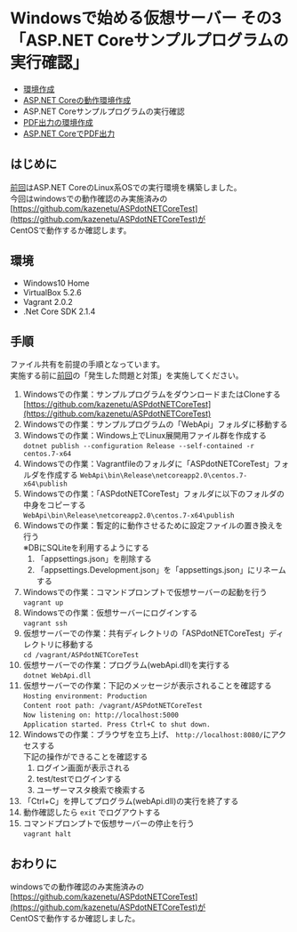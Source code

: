 # Windowsで始める仮想サーバー その3<br>「ASP.NET Coreサンプルプログラムの実行確認」

- [環境作成](https://github.com/kazenetu/blog-reports/tree/master/reports/16-dotnetTestCentOS/readme.md)
- [ASP.NET Coreの動作環境作成](https://github.com/kazenetu/blog-reports/tree/master/reports/17-dotnetTestCentOS2/readme.md)
- ASP.NET Coreサンプルプログラムの実行確認
- [PDF出力の環境作成](https://github.com/kazenetu/blog-reports/tree/master/reports/19-dotnetTestCentOS4/readme.md)
- [ASP.NET CoreでPDF出力](https://github.com/kazenetu/blog-reports/tree/master/reports/20-dotnetTestCentOS5/readme.md)

## はじめに
[前回](https://github.com/kazenetu/blog-reports/tree/master/reports/17-dotnetTestCentOS2/readme.md)はASP.NET CoreのLinux系OSでの実行環境を構築しました。  
今回はwindowsでの動作確認のみ実施済みの[https://github.com/kazenetu/ASPdotNETCoreTest](https://github.com/kazenetu/ASPdotNETCoreTest)が  
CentOSで動作するか確認します。

## 環境
- Windows10 Home  
- VirtualBox 5.2.6  
- Vagrant 2.0.2
- .Net Core SDK 2.1.4

## 手順
ファイル共有を前提の手順となっています。  
実施する前に[前回](https://github.com/kazenetu/blog-reports/tree/master/reports/17-dotnetTestCentOS2/readme.md)の「発生した問題と対策」を実施してください。
1. Windowsでの作業：サンプルプログラムをダウンロードまたはCloneする
[https://github.com/kazenetu/ASPdotNETCoreTest](https://github.com/kazenetu/ASPdotNETCoreTest)
1. Windowsでの作業：サンプルプログラムの「WebApi」フォルダに移動する
1. Windowsでの作業：Windows上でLinux展開用ファイル群を作成する  
```dotnet publish --configuration Release --self-contained -r centos.7-x64```
1. Windowsでの作業：Vagrantfileのフォルダに「ASPdotNETCoreTest」フォルダを作成する
```WebApi\bin\Release\netcoreapp2.0\centos.7-x64\publish```
1. Windowsでの作業：「ASPdotNETCoreTest」フォルダに以下のフォルダの中身をコピーする  
```WebApi\bin\Release\netcoreapp2.0\centos.7-x64\publish```
1. Windowsでの作業：暫定的に動作させるために設定ファイルの置き換えを行う  
   ※DBにSQLiteを利用するようにする
   1. 「appsettings.json」を削除する
   1. 「appsettings.Development.json」を「appsettings.json」にリネームする
1. Windowsでの作業：コマンドプロンプトで仮想サーバーの起動を行う  
```vagrant up```  
1. Windowsでの作業：仮想サーバーにログインする  
```vagrant ssh```
1. 仮想サーバーでの作業：共有ディレクトリの「ASPdotNETCoreTest」ディレクトリに移動する  
```cd /vagrant/ASPdotNETCoreTest```
1. 仮想サーバーでの作業：プログラム(webApi.dll)を実行する  
```dotnet WebApi.dll```  
1. 仮想サーバーでの作業：下記のメッセージが表示されることを確認する  
```Hosting environment: Production```  
```Content root path: /vagrant/ASPdotNETCoreTest```  
```Now listening on: http://localhost:5000```  
```Application started. Press Ctrl+C to shut down.```  
1. Windowsでの作業：ブラウザを立ち上げ、 ```http://localhost:8080/```にアクセスする  
   下記の操作ができることを確認する
   1. ログイン画面が表示される
   1. test/testでログインする
   1. ユーザーマスタ検索で検索する
1. 「Ctrl+C」を押してプログラム(webApi.dll)の実行を終了する
1. 動作確認したら ```exit``` でログアウトする
1. コマンドプロンプトで仮想サーバーの停止を行う  
```vagrant halt```  

## おわりに
windowsでの動作確認のみ実施済みの[https://github.com/kazenetu/ASPdotNETCoreTest](https://github.com/kazenetu/ASPdotNETCoreTest)が  
CentOSで動作するか確認しました。  
